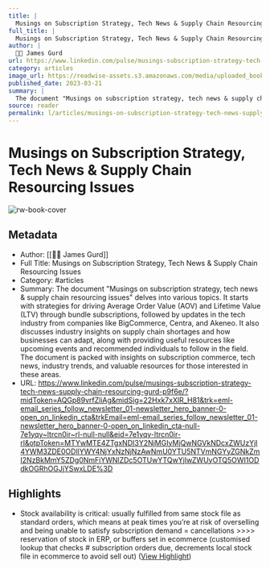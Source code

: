 ```yaml
---
title: |
  Musings on Subscription Strategy, Tech News & Supply Chain Resourcing Issues
full_title: |
  Musings on Subscription Strategy, Tech News & Supply Chain Resourcing Issues
author: |
  🧔🏻 James Gurd
url: https://www.linkedin.com/pulse/musings-subscription-strategy-tech-news-supply-chain-resourcing-gurd-p9f6e/?midToken=AQGp89vrfZliAg&midSig=22Hxk7xXlR_H81&trk=eml-email_series_follow_newsletter_01-newsletter_hero_banner-0-open_on_linkedin_cta&trkEmail=eml-email_series_follow_newsletter_01-newsletter_hero_banner-0-open_on_linkedin_cta-null-7e1yqy~ltrcn0ir~rl-null-null&eid=7e1yqy-ltrcn0ir-rl&otpToken=MTYwMTE4ZTgxNDI3Y2NjMGIyMjQwNGVkNDcxZWUzYjI4YWM3ZDE0ODllYWY4NjYxNzNjNzAwNmU0YTU5NTVmNGYyZGNkZmI2NzBkMmY5ZDg0NmFiYWNlZDc5OTUwYTQwYjIwZWUyOTQ5OWI1ODdkOGRhOGJjYSwxLDE%3D
category: articles
image_url: https://readwise-assets.s3.amazonaws.com/media/uploaded_book_covers/profile_276497/1710425225851
published_date: 2023-03-21
summary: |
  The document "Musings on subscription strategy, tech news & supply chain resourcing issues" delves into various topics. It starts with strategies for driving Average Order Value (AOV) and Lifetime Value (LTV) through bundle subscriptions, followed by updates in the tech industry from companies like BigCommerce, Centra, and Akeneo. It also discusses industry insights on supply chain shortages and how businesses can adapt, along with providing useful resources like upcoming events and recommended individuals to follow in the field. The document is packed with insights on subscription commerce, tech news, industry trends, and valuable resources for those interested in these areas.
source: reader
permalink: l/articles/musings-on-subscription-strategy-tech-news-supply-chain-resourcing-issues
---
```

# Musings on Subscription Strategy, Tech News & Supply Chain Resourcing Issues

![rw-book-cover](https://readwise-assets.s3.amazonaws.com/media/uploaded_book_covers/profile_276497/1710425225851)

## Metadata
- Author: [[🧔🏻 James Gurd]]
- Full Title: Musings on Subscription Strategy, Tech News & Supply Chain Resourcing Issues
- Category: #articles
- Summary: The document "Musings on subscription strategy, tech news & supply chain resourcing issues" delves into various topics. It starts with strategies for driving Average Order Value (AOV) and Lifetime Value (LTV) through bundle subscriptions, followed by updates in the tech industry from companies like BigCommerce, Centra, and Akeneo. It also discusses industry insights on supply chain shortages and how businesses can adapt, along with providing useful resources like upcoming events and recommended individuals to follow in the field. The document is packed with insights on subscription commerce, tech news, industry trends, and valuable resources for those interested in these areas.
- URL: https://www.linkedin.com/pulse/musings-subscription-strategy-tech-news-supply-chain-resourcing-gurd-p9f6e/?midToken=AQGp89vrfZliAg&midSig=22Hxk7xXlR_H81&trk=eml-email_series_follow_newsletter_01-newsletter_hero_banner-0-open_on_linkedin_cta&trkEmail=eml-email_series_follow_newsletter_01-newsletter_hero_banner-0-open_on_linkedin_cta-null-7e1yqy~ltrcn0ir~rl-null-null&eid=7e1yqy-ltrcn0ir-rl&otpToken=MTYwMTE4ZTgxNDI3Y2NjMGIyMjQwNGVkNDcxZWUzYjI4YWM3ZDE0ODllYWY4NjYxNzNjNzAwNmU0YTU5NTVmNGYyZGNkZmI2NzBkMmY5ZDg0NmFiYWNlZDc5OTUwYTQwYjIwZWUyOTQ5OWI1ODdkOGRhOGJjYSwxLDE%3D

## Highlights
- Stock availability is critical: usually fulfilled from same stock file as standard orders, which means at peak times you’re at risk of overselling and being unable to satisfy subscription demand = cancellations >>>> reservation of stock in ERP, or buffers set in ecommerce (customised lookup that checks # subscription orders due, decrements local stock file in ecommerce to avoid sell out) ([View Highlight](https://read.readwise.io/read/01hz1xv0gx1x46xkjy23s9bb6t))


